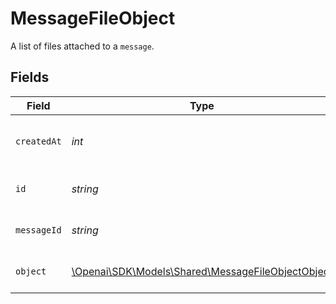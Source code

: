 # MessageFileObject

A list of files attached to a `message`.


## Fields

| Field                                                                                                            | Type                                                                                                             | Required                                                                                                         | Description                                                                                                      |
| ---------------------------------------------------------------------------------------------------------------- | ---------------------------------------------------------------------------------------------------------------- | ---------------------------------------------------------------------------------------------------------------- | ---------------------------------------------------------------------------------------------------------------- |
| `createdAt`                                                                                                      | *int*                                                                                                            | :heavy_check_mark:                                                                                               | The Unix timestamp (in seconds) for when the message file was created.                                           |
| `id`                                                                                                             | *string*                                                                                                         | :heavy_check_mark:                                                                                               | The identifier, which can be referenced in API endpoints.                                                        |
| `messageId`                                                                                                      | *string*                                                                                                         | :heavy_check_mark:                                                                                               | The ID of the [message](/docs/api-reference/messages) that the [File](/docs/api-reference/files) is attached to. |
| `object`                                                                                                         | [\Openai\SDK\Models\Shared\MessageFileObjectObject](../../models/shared/MessageFileObjectObject.md)              | :heavy_check_mark:                                                                                               | The object type, which is always `thread.message.file`.                                                          |